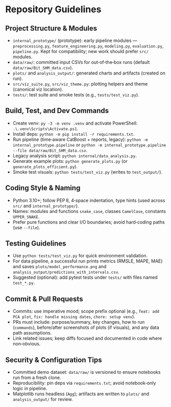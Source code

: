 <!-- 
⚠️ NOTICE: This file contains AI agent instructions and configuration
This document exists primarily to guide AI coding agents working in this codebase.
Human developers may find it useful for understanding system architecture,
but it is specifically designed for automated AI agent collaboration.
-->

# Repository Guidelines

## Project Structure & Modules
- `internal_prototype/` (prototype): early pipeline modules — `preprocessing.py`, `feature_engineering.py`, `modeling.py`, `evaluation.py`, `pipeline.py`. Kept for compatibility; new work should prefer `src/` modules.
- `data/raw/`: committed input CSVs for out‑of‑the‑box runs (default `data/raw/Bit_SHM_data.csv`).
- `plots/` and `analysis_output/`: generated charts and artifacts (created on run).
- `src/viz_suite.py`, `src/viz_theme.py`: plotting helpers and theme (canonical viz location).
- `tests/`: test suite and smoke tests (e.g., `tests/test_viz.py`).

## Build, Test, and Dev Commands
- Create venv: `py -3 -m venv .venv` and activate PowerShell: `.\.venv\Scripts\Activate.ps1`.
- Install deps: `python -m pip install -r requirements.txt`.
- Run pipeline (time‑aware CatBoost + reports, legacy): `python -m internal_prototype.pipeline` or `python -m internal_prototype.pipeline --file data/raw/Bit_SHM_data.csv`.
- Legacy analysis script: `python internal/data_analysis.py`.
- Generate example plots: `python generate_plots.py` (or `generate_plots_efficient.py`).
- Smoke test visuals: `python tests/test_viz.py` (writes to `test_output/`).

## Coding Style & Naming
- Python 3.10+; follow PEP 8, 4‑space indentation, type hints (used across `src/` and `internal_prototype/`).
- Names: modules and functions `snake_case`, classes `CamelCase`, constants `UPPER_SNAKE`.
- Prefer pure functions and clear I/O boundaries; avoid hard‑coding paths (use `--file`).

## Testing Guidelines
- Use `python tests/test_viz.py` for quick environment validation.
- For data pipeline, a successful run prints metrics (RMSLE, MAPE, MAE) and saves `plots/model_performance.png` and `analysis_output/predictions_with_intervals.csv`.
- Suggested (optional): add pytest tests under `tests/` with files named `test_*.py`.

## Commit & Pull Requests
- Commits: use imperative mood; scope prefix optional (e.g., `feat: add PCA plot`, `fix: handle missing dates`, `chore: setup venv`).
- PRs must include: purpose/summary, key changes, how to run (`commands`), before/after screenshots of plots (if visuals), and any data path assumptions.
- Link related issues; keep diffs focused and documented in code where non‑obvious.

## Security & Configuration Tips
- Committed demo dataset: `data/raw/` is versioned to ensure notebooks run from a fresh clone.
- Reproducibility: pin deps via `requirements.txt`; avoid notebook‑only logic in pipeline.
- Matplotlib runs headless (`Agg`); artifacts are written to `plots/` and `analysis_output/` for review.
